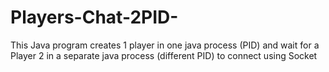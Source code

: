 # Players-Chat-2PID-
This Java program creates 1 player in one java process (PID) and wait for a Player 2  in a separate java process (different PID) to connect using Socket
